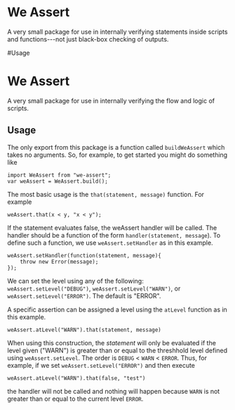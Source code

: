 # We Assert

A very small package for use in internally verifying statements inside scripts and functions---not just black-box checking of outputs.

#Usage

# We Assert

A very small package for use in internally verifying the flow and logic of scripts.

## Usage

The only export from this package is a function called `buildWeAssert` which takes no arguments.  So, for example, to get started you might do something like

```
import WeAssert from "we-assert";
var weAssert = WeAssert.build();
```

The most basic usage is the `that(statement, message)` function.  For example
```
weAssert.that(x < y, "x < y");
```
If the statement evaluates false, the weAssert handler will be called.  The handler should be a function of the form `handler(statement, message`).  To define such a function, we use `weAssert.setHandler` as in this example.
```
weAssert.setHandler(function(statement, message){
    throw new Error(message);
});
```

We can set the level using any of the following:
`weAssert.setLevel("DEBUG")`, `weAssert.setLevel("WARN")`, or  `weAssert.setLevel("ERROR")`.  The default is "ERROR".  

A specific assertion can be assigned a level using the `atLevel` function as in this example.
```
weAssert.atLevel("WARN").that(statement, message)
```
When using this construction, the *statement* will only be evaluated if the level given ("WARN") is greater than or equal to the threshhold level defined using `weAssert.setLevel`.  The order is `DEBUG` < `WARN` < `ERROR`.  Thus, for example, if we set `weAssert.setLevel("ERROR")` and then execute
```
weAssert.atLevel("WARN").that(false, "test")
```
the handler will not be called and nothing will happen because `WARN` is not greater than or equal to the current level `ERROR`.

